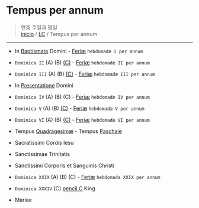 # Tempus per annum

> 연중 주일과 평일  
> [inicio](../README.md) / [LC](../LC.md) / Tempus per annum  

----

- In [Baptismate](./nativitatis/baptismate.md) Domini  - [Feriæ](./annum/h01.md#feriae)  `hebdomadæ I per annum`    
- `Dominica II`  (A) (B) [(C)](./annum/h02.md#c) - [Feriæ](./annum/h02.md#feriae)  `hebdomadæ II per annum`   
- `Dominica III` (A) (B) [(C)](./annum/h03.md#c) - [Feriæ](./annum/h03.md#feriae) `hebdomadæ III per annum`  
- In [Presentatione](./domini/presentatione.md) Domini  
- `Dominica IV`  (A) (B) (C) - [Feriæ](./annum/h04.md#feriae) `hebdomadæ IV per annum`   
- `Dominica V` (A) (B) [(C)](./annum/h05.md#c) - [Feriæ](./annum/h05.md#feriae) `hebdomadæ V per annum`  
- `Dominica VI` (A) (B) [(C)](./annum/h06.md#c) - [Feriæ](./annum/h06.md#feriae) `hebdomadæ VI per annum`  
- Tempus [Quadragesimæ](./LQ.md) - Tempus [Paschale](./LP.md)  
- Sacratissimi Cordis Iesu  
- Sanctissimae Trinitatis  
- Sanctissimi Corporis et Sanguinis Christi  
- `Dominica XXIX` (A) (B) (C) - [Feriæ]() `hebdomada XXIX per annum`
- `Dominica XXXIV` (C) [pencil C](https://www.ncronline.org/spirituality/pencil-preaching/hour-power) King

- Mariae